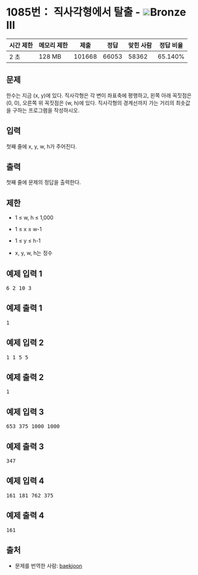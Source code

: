 # 1085번： 직사각형에서 탈출 - <img src="https://static.solved.ac/tier_small/3.svg" style="height:20px" />Bronze III


| 시간 제한 | 메모리 제한 | 제출 | 정답 | 맞힌 사람 | 정답 비율 |
| --- | --- | --- | --- | --- | --- |
| 2 초 | 128 MB | 101668 | 66053 | 58362 | 65.140% |


## 문제


한수는 지금 (x, y)에 있다. 직사각형은 각 변이 좌표축에 평행하고, 왼쪽 아래 꼭짓점은 (0, 0), 오른쪽 위 꼭짓점은 (w, h)에 있다. 직사각형의 경계선까지 가는 거리의 최솟값을 구하는 프로그램을 작성하시오.




## 입력


첫째 줄에 x, y, w, h가 주어진다.




## 출력


첫째 줄에 문제의 정답을 출력한다.




## 제한


- 1 ≤ w, h ≤ 1,000

- 1 ≤ x ≤ w-1

- 1 ≤ y ≤ h-1

- x, y, w, h는 정수





## 예제 입력 1


<pre>6 2 10 3
</pre>


## 예제 출력 1


<pre>1
</pre>




## 예제 입력 2


<pre>1 1 5 5
</pre>


## 예제 출력 2


<pre>1
</pre>




## 예제 입력 3


<pre>653 375 1000 1000
</pre>


## 예제 출력 3


<pre>347
</pre>




## 예제 입력 4


<pre>161 181 762 375
</pre>


## 예제 출력 4


<pre>161
</pre>






## 출처


- 문제를 번역한 사람: [baekjoon](/user/baekjoon)




